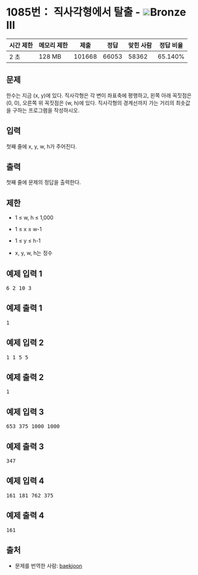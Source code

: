 # 1085번： 직사각형에서 탈출 - <img src="https://static.solved.ac/tier_small/3.svg" style="height:20px" />Bronze III


| 시간 제한 | 메모리 제한 | 제출 | 정답 | 맞힌 사람 | 정답 비율 |
| --- | --- | --- | --- | --- | --- |
| 2 초 | 128 MB | 101668 | 66053 | 58362 | 65.140% |


## 문제


한수는 지금 (x, y)에 있다. 직사각형은 각 변이 좌표축에 평행하고, 왼쪽 아래 꼭짓점은 (0, 0), 오른쪽 위 꼭짓점은 (w, h)에 있다. 직사각형의 경계선까지 가는 거리의 최솟값을 구하는 프로그램을 작성하시오.




## 입력


첫째 줄에 x, y, w, h가 주어진다.




## 출력


첫째 줄에 문제의 정답을 출력한다.




## 제한


- 1 ≤ w, h ≤ 1,000

- 1 ≤ x ≤ w-1

- 1 ≤ y ≤ h-1

- x, y, w, h는 정수





## 예제 입력 1


<pre>6 2 10 3
</pre>


## 예제 출력 1


<pre>1
</pre>




## 예제 입력 2


<pre>1 1 5 5
</pre>


## 예제 출력 2


<pre>1
</pre>




## 예제 입력 3


<pre>653 375 1000 1000
</pre>


## 예제 출력 3


<pre>347
</pre>




## 예제 입력 4


<pre>161 181 762 375
</pre>


## 예제 출력 4


<pre>161
</pre>






## 출처


- 문제를 번역한 사람: [baekjoon](/user/baekjoon)




